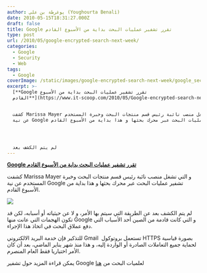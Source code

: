 ```yaml
---
author: يوغرطة بن علي (Youghourta Benali)
date: 2010-05-15T18:31:27.000Z
draft: false
title: Google تقرر تشفير عمليات البحث بداية من الأسبوع القادم
type: post
url: /2010/05/google-encrypted-search-next-week/
categories:
  - Google
  - Security
  - Web
tags:
  - Google
coverImage: /static/images/google-encrypted-search-next-week/google_security.jpg
excerpt: >-
  [**Google تقرر تشفير عمليات البحث بداية من الأسبوع
  القادم**](https://www.it-scoop.com/2010/05/Google-encrypted-search-next-week)


  كشفت Marissa Mayer و التي تشغل منصب نائبة رئيس قسم منتجات البحث وخبرة المستخدم
  عن نية Google تشفير عمليات البحث عبر محرك بحثها و هذا بداية من الأسبوع القادم.




  لم يتم الكشف بعد
---
```

[**Google تقرر تشفير عمليات البحث بداية من الأسبوع القادم**](https://www.it-scoop.com/2010/05/Google-encrypted-search-next-week)

كشفت Marissa Mayer و التي تشغل منصب نائبة رئيس قسم منتجات البحث وخبرة المستخدم عن نية Google تشفير عمليات البحث عبر محرك بحثها و هذا بداية من الأسبوع القادم.

![](/static/images/google-encrypted-search-next-week/google_security.jpg)

لم يتم الكشف بعد عن الطريقة التي سيتم بها الأمر، و لا عن حيثياته أو أسبابه، لكن قد تكون الهجمات التي عانت منها Google و التي كانت قادمة من الصين أحد الأسباب التي دفع عملاق البحث في اتخاذ هذا الإجراء.

للتذكير فإن خدمة البريد الالكتروني Gmail  تستعمل بروتوكول HTTPS بصورة قياسية لحماية جميع التعاملات الصادرة أو الواردة إليه، و هذا منذ شهر يناير الماضي، بعد أن كان الأمر اختياريا فقط العام المنصرم.

يمكن قراءة المزيد حول تشفير Google لعلميات البحث من [هنا](http://news.cnet.com/8301-30684\_3-20005055-265.html?part=rss\&subj=news\&tag=2547-1\_3-0-20)

